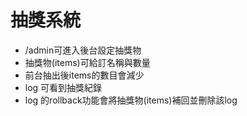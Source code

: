 # 抽獎系統

* /admin可進入後台設定抽獎物
* 抽獎物(items)可給訂名稱與數量
* 前台抽出後items的數目會減少
* log 可看到抽獎紀錄
* log 的rollback功能會將抽獎物(items)補回並刪除該log
